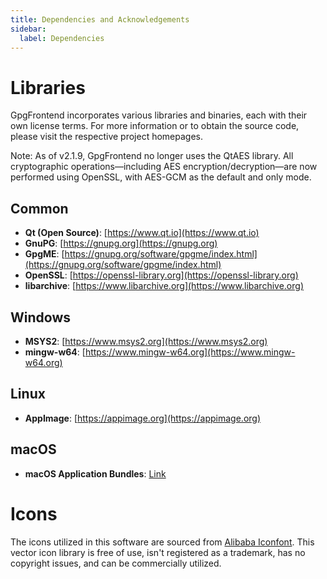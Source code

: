 ```yaml
---
title: Dependencies and Acknowledgements
sidebar:
  label: Dependencies
---
```


# Libraries

GpgFrontend incorporates various libraries and binaries, each with their own
license terms. For more information or to obtain the source code, please visit
the respective project homepages.

Note: As of v2.1.9, GpgFrontend no longer uses the QtAES library. All
cryptographic operations—including AES encryption/decryption—are now performed
using OpenSSL, with AES-GCM as the default and only mode.

## Common

- **Qt (Open Source)**: [https://www.qt.io](https://www.qt.io)
- **GnuPG**: [https://gnupg.org](https://gnupg.org)
- **GpgME**: [https://gnupg.org/software/gpgme/index.html](https://gnupg.org/software/gpgme/index.html)
- **OpenSSL**: [https://openssl-library.org](https://openssl-library.org)
- **libarchive**: [https://www.libarchive.org](https://www.libarchive.org)

## Windows

- **MSYS2**: [https://www.msys2.org](https://www.msys2.org)
- **mingw-w64**: [https://www.mingw-w64.org](https://www.mingw-w64.org)

## Linux

- **AppImage**: [https://appimage.org](https://appimage.org)

## macOS

- **macOS Application Bundles**: [Link](https://developer.apple.com/library/archive/documentation/CoreFoundation/Conceptual/CFBundles/AboutBundles/AboutBundles.html)

# Icons

The icons utilized in this software are sourced from [Alibaba
Iconfont](https://www.iconfont.cn/). This vector icon library is free of use,
isn't registered as a trademark, has no copyright issues, and can be
commercially utilized.

